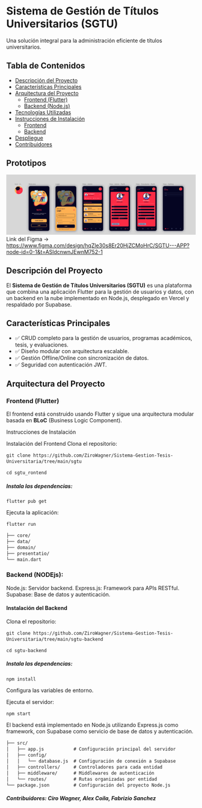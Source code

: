 # Sistema de Gestión de Títulos Universitarios (SGTU)

Una solución integral para la administración eficiente de títulos universitarios.

## Tabla de Contenidos
- [Descripción del Proyecto](#descripcion-del-proyecto)
- [Características Principales](#caracteristicas-principales)
- [Arquitectura del Proyecto](#arquitectura-del-proyecto)
    - [Frontend (Flutter)](#frontend-flutter)
    - [Backend (Node.js)](#backend-nodejs)
- [Tecnologías Utilizadas](#tecnologias-utilizadas)
- [Instrucciones de Instalación](#instrucciones-de-instalacion)
    - [Frontend](#instalacion-del-frontend)
    - [Backend](#instalacion-del-backend)
- [Despliegue](#despliegue)
- [Contribuidores](#contribuidores)

## Prototipos
![Figma](https://raw.githubusercontent.com/ZiroWagner/Sistema-Gestion-Tesis-Universitaria/refs/heads/main/Prototipo-Imgs/Captura.PNG)
Link del Figma -> https://www.figma.com/design/hqZle30s8Er20HjZCMoHrC/SGTU---APP?node-id=0-1&t=ASldcnwnJEwnM752-1


## Descripción del Proyecto
El **Sistema de Gestión de Títulos Universitarios (SGTU)** es una plataforma que combina una aplicación Flutter para la gestión de usuarios y datos, con un backend en la nube implementado en Node.js, desplegado en Vercel y respaldado por Supabase.

## Características Principales
- ✅ CRUD completo para la gestión de usuarios, programas académicos, tesis, y evaluaciones.
- ✅ Diseño modular con arquitectura escalable.
- ✅ Gestión Offline/Online con sincronización de datos.
- ✅ Seguridad con autenticación JWT.

## Arquitectura del Proyecto

### Frontend (Flutter)
El frontend está construido usando Flutter y sigue una arquitectura modular basada en **BLoC** (Business Logic Component).

Instrucciones de Instalación

Instalación del Frontend
Clona el repositorio:
```shell
git clone https://github.com/ZiroWagner/Sistema-Gestion-Tesis-Universitaria/tree/main/sgtu
```
```shell
cd sgtu_rontend
```
##### Instala las dependencias:

```shell
flutter pub get
```

Ejecuta la aplicación:
```shell
flutter run
```

```plaintext
├── core/               
├── data/               
├── domain/                
├── presentatio/              
└── main.dart       
```

### Backend (NODEjs):

Node.js: Servidor backend.
Express.js: Framework para APIs RESTful.
Supabase: Base de datos y autenticación.

#### Instalación del Backend
Clona el repositorio:

```shell
git clone https://github.com/ZiroWagner/Sistema-Gestion-Tesis-Universitaria/tree/main/sgtu-backend
```
```shell
cd sgtu-backend
```

##### Instala las dependencias:

```shell
npm install
```
Configura las variables de entorno.

Ejecuta el servidor:
```shell
npm start
```
El backend está implementado en Node.js utilizando Express.js como framework, con Supabase como servicio de base de datos y autenticación.

```plaintext
├── src/  
│   ├── app.js           # Configuración principal del servidor  
│   ├── config/  
│   │   └── database.js  # Configuración de conexión a Supabase  
│   ├── controllers/     # Controladores para cada entidad  
│   ├── middleware/      # Middlewares de autenticación  
│   └── routes/          # Rutas organizadas por entidad  
└── package.json         # Configuración del proyecto Node.js  
```

##### Contribuidores: Ciro Wagner, Alex Coila, Fabrizio Sanchez